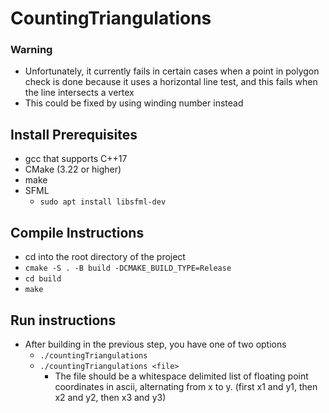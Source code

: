 # CountingTriangulations

### Warning
- Unfortunately, it currently fails in certain cases when a point in polygon check is done because it uses a horizontal line test, and this fails when the line intersects a vertex
- This could be fixed by using winding number instead

## Install Prerequisites
- gcc that supports C++17
- CMake (3.22 or higher)
- make
- SFML
  - `sudo apt install libsfml-dev`

## Compile Instructions
- cd into the root directory of the project
- `cmake -S . -B build -DCMAKE_BUILD_TYPE=Release`
- `cd build`
- `make`

## Run instructions
- After building in the previous step, you have one of two options
  - `./countingTriangulations`
  - `./countingTriangulations <file>`
    - The file should be a whitespace delimited list of floating point coordinates in ascii, alternating from x to y. (first x1 and y1, then x2 and y2, then x3 and y3)
